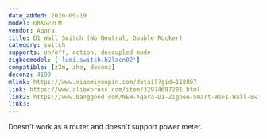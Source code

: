 ```yaml
---
date_added: 2020-09-19
model: QBKG22LM
vendor: Aqara
title: D1 Wall Switch (No Neutral, Double Rocker)
category: switch
supports: on/off, action, decoupled mode
zigbeemodel: ['lumi.switch.b2lacn02']
compatible: [z2m, zha, deconz]
deconz: 4199
mlink: https://www.xiaomiyoupin.com/detail?gid=118897
link: https://www.aliexpress.com/item/32974697281.html
link2: https://www.banggood.com/NEW-Aqara-D1-Zigbee-Smart-WIFI-Wall-Switch-1-or-2-or-3-Gang-LIVE-or-NEUTRAL-LINE-Xiaomi-Mijia-APP-Remote-Controller-p-1644324.html
link3: 
---
```


Doesn't work as a router and doesn't support power meter.

